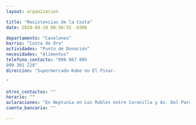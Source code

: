 ```yaml
---
layout: organizacion

title: "Resistencias de la Costa"
date: 2020-04-10 00:56:55 -0300

departamento: "Canelones"
barrio: "Costa de Oro"
actividades: "Punto de Donación"
necesidades: "Alimentos"
telefono_contacto: "098 067 805 
099 301 228"
direccion: "Supermercado Kabe en El Pinar.

"

otros_contactos: ""
horario: ""
aclaraciones: "En Neptunia en Los Robles entre Coronilla y Av. Del Parque llamando a celulares de contacto."
cuenta_bancaria: ""

---
```


